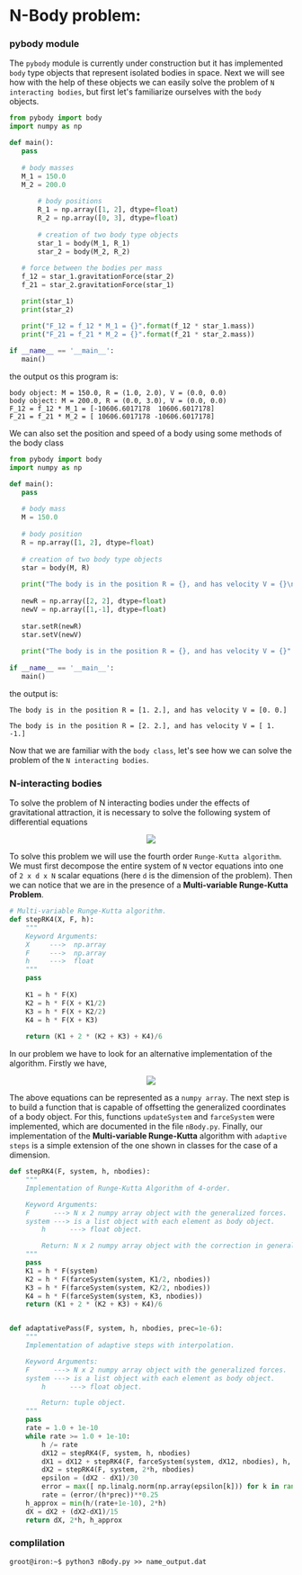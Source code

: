 # N-Body problem:
### pybody module
 The ```pybody``` module is currently under construction but it has implemented ```body``` type objects that represent isolated bodies in space. Next we will see how with the help of these objects we can easily solve the problem of ```N interacting bodies```, but first let's familiarize ourselves with the ```body``` objects.
 ```python
 from pybody import body
 import numpy as np
 
 def main():
 	pass
  
 	# body masses
 	M_1 = 150.0
 	M_2 = 200.0
  	
	    # body positions
	    R_1 = np.array([1, 2], dtype=float)
	    R_2 = np.array([0, 3], dtype=float)
  	
	    # creation of two body type objects
	    star_1 = body(M_1, R_1)
	    star_2 = body(M_2, R_2)
  
  	# force between the bodies per mass
  	f_12 = star_1.gravitationForce(star_2)
  	f_21 = star_2.gravitationForce(star_1)

   	print(star_1)
   	print(star_2)

   	print("F_12 = f_12 * M_1 = {}".format(f_12 * star_1.mass))
   	print("F_21 = f_21 * M_2 = {}".format(f_21 * star_2.mass))
  
 if __name__ == '__main__':
	main()
 ```
the output os this program is:
```console
body object: M = 150.0, R = (1.0, 2.0), V = (0.0, 0.0)
body object: M = 200.0, R = (0.0, 3.0), V = (0.0, 0.0)
F_12 = f_12 * M_1 = [-10606.6017178  10606.6017178]
F_21 = f_21 * M_2 = [ 10606.6017178 -10606.6017178]
```
We can also set the position and speed of a body using some methods of the body class
 ```python
 from pybody import body
 import numpy as np
 
 def main():
  	pass
  
  	# body mass
  	M = 150.0
  
  	# body position
  	R = np.array([1, 2], dtype=float)
  
  	# creation of two body type objects
  	star = body(M, R)
  
  	print("The body is in the position R = {}, and has velocity V = {}\n".format(star.rVec, star.vVec))
  
  	newR = np.array([2, 2], dtype=float)
  	newV = np.array([1,-1], dtype=float)
  
  	star.setR(newR)
  	star.setV(newV)
  
  	print("The body is in the position R = {}, and has velocity V = {}".format(star.rVec, star.vVec))
  
 if __name__ == '__main__':
	main()
 ```
the output is:
```console
The body is in the position R = [1. 2.], and has velocity V = [0. 0.]

The body is in the position R = [2. 2.], and has velocity V = [ 1. -1.]
```
Now that we are familiar with the ```body class```, let's see how we can solve the problem of the ```N interacting bodies```.

### N-interacting bodies
To solve the problem of N interacting bodies under the effects of gravitational attraction, it is necessary to solve the following system of differential equations

<p align="center">
  <img src="https://user-images.githubusercontent.com/37045478/79851559-ded6a580-839b-11ea-98fc-a398c7252e19.gif">
</p>

To solve this problem we will use the fourth order ```Runge-Kutta algorithm```. We must first decompose the entire system of ```N``` vector equations into one of ```2 x d x N``` scalar equations (here ```d``` is the dimension of the problem). Then we can notice that we are in the presence of a **Multi-variable Runge-Kutta Problem**.

```python
# Multi-variable Runge-Kutta algorithm.
def stepRK4(X, F, h):
	"""
	Keyword Arguments:
	X     --->  np.array
	F     --->  np.array
	h     --->  float
	"""
	pass
	
	K1 = h * F(X)
	K2 = h * F(X + K1/2)
	K3 = h * F(X + K2/2)
	K4 = h * F(X + K3)
	
	return (K1 + 2 * (K2 + K3) + K4)/6
```
In our problem we have to look for an alternative implementation of the algorithm. Firstly we have,

<p align="center">
  <img src="https://user-images.githubusercontent.com/37045478/79925935-06685500-8412-11ea-99e7-50f86219ce22.gif">
</p>

The above equations can be represented as a ```numpy array```. The next step is to build a function that is capable of offsetting the generalized coordinates of a body object. For this, functions ```updateSystem``` and ```farceSystem``` were implemented, which are documented in the file ```nBody.py```. Finally, our implementation of the **Multi-variable Runge-Kutta** algorithm with ```adaptive steps``` is a simple extension of the one shown in classes for the case of a dimension.
```python
def stepRK4(F, system, h, nbodies):
	"""
	Implementation of Runge-Kutta Algorithm of 4-order.

	Keyword Arguments:
	F      ---> N x 2 numpy array object with the generalized forces.
	system ---> is a list object with each element as body object.
        h      ---> float object.

        Return: N x 2 numpy array object with the correction in generalized coordinates.
	"""
	pass
	K1 = h * F(system)
	K2 = h * F(farceSystem(system, K1/2, nbodies))
	K3 = h * F(farceSystem(system, K2/2, nbodies))
	K4 = h * F(farceSystem(system, K3, nbodies))
	return (K1 + 2 * (K2 + K3) + K4)/6


def adaptativePass(F, system, h, nbodies, prec=1e-6):
	"""
	Implementation of adaptive steps with interpolation.

	Keyword Arguments:
	F      ---> N x 2 numpy array object with the generalized forces.
	system ---> is a list object with each element as body object.
        h      ---> float object.

        Return: tuple object.
	"""
	pass
	rate = 1.0 + 1e-10
	while rate >= 1.0 + 1e-10:
		h /= rate
		dX12 = stepRK4(F, system, h, nbodies)
		dX1 = dX12 + stepRK4(F, farceSystem(system, dX12, nbodies), h, nbodies)
		dX2 = stepRK4(F, system, 2*h, nbodies)
		epsilon = (dX2 - dX1)/30
		error = max([ np.linalg.norm(np.array(epsilon[k])) for k in range(nbodies)])
		rate = (error/(h*prec))**0.25
	h_approx = min(h/(rate+1e-10), 2*h)
	dX = dX2 + (dX2-dX1)/15
	return dX, 2*h, h_approx
```
### complilation
```console
groot@iron:~$ python3 nBody.py >> name_output.dat
```
